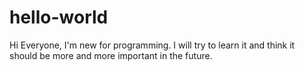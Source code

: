 # hello-world
Hi Everyone,
I'm new for programming. 
I will try to learn it and think it should be more and more important in the future.
